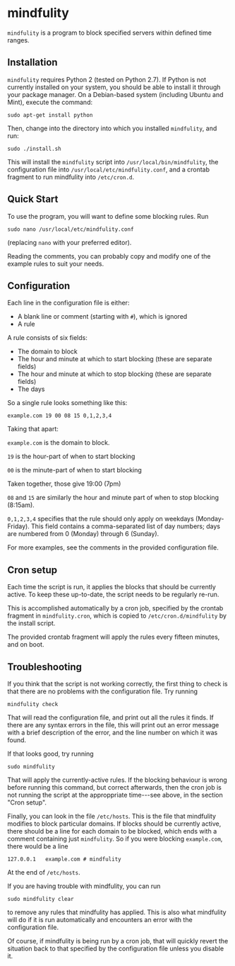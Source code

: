 # mindfulity

`mindfulity` is a program to block specified servers within defined
time ranges.

## Installation

`mindfulity` requires Python 2 (tested on Python 2.7). If Python is
not currently installed on your system, you should be able to install
it through your package manager. On a Debian-based system (including
Ubuntu and Mint), execute the command:

    sudo apt-get install python

Then, change into the directory into which you installed `mindfulity`,
and run:

    sudo ./install.sh

This will install the `mindfulity` script into `/usr/local/bin/mindfulity`,
the configuration file into `/usr/local/etc/mindfulity.conf`, and a
crontab fragment to run mindfulity into `/etc/cron.d`.

## Quick Start

To use the program, you will want to define some blocking rules. Run

    sudo nano /usr/local/etc/mindfulity.conf

(replacing `nano` with your preferred editor).

Reading the comments, you can probably copy and modify one of the example
rules to suit your needs.

## Configuration

Each line in the configuration file is either:

- A blank line or comment (starting with `#`), which is ignored
- A rule

A rule consists of six fields:

- The domain to block
- The hour and minute at which to start blocking 
  (these are separate fields)
- The hour and minute at which to stop blocking
  (these are separate fields)
- The days

So a single rule looks something like this:

    example.com 19 00 08 15 0,1,2,3,4

Taking that apart:

`example.com` is the domain to block.

`19` is the hour-part of when to start blocking

`00` is the minute-part of when to start blocking

Taken together, those give 19:00 (7pm)

`08` and `15` are similarly the hour and minute part
of when to stop blocking (8:15am).

`0,1,2,3,4` specifies that the rule should only apply on
weekdays (Monday-Friday). This field contains a comma-separated
list of day numbers; days are numbered from 0 (Monday) through
6 (Sunday).

For more examples, see the comments in the provided
configuration file.

## Cron setup

Each time the script is run, it applies the blocks
that should be currently active. To keep these up-to-date,
the script needs to be regularly re-run.

This is accomplished automatically by a cron job, specified
by the crontab fragment in `mindfulity.cron`, which is copied
to `/etc/cron.d/mindfulity` by the install script.

The provided crontab fragment will apply the rules every
fifteen minutes, and on boot.


## Troubleshooting

If you think that the script is not working correctly,
the first thing to check is that there are no problems
with the configuration file. Try running

    mindfulity check

That will read the configuration file, and print out
all the rules it finds. If there are any syntax errors
in the file, this will print out an error message with
a brief description of the error, and the line number
on which it was found.

If that looks good, try running

    sudo mindfulity

That will apply the currently-active rules. If the blocking
behaviour is wrong before running this command, but correct
afterwards, then the cron job is not running the script at
the approppriate time---see above, in the section "Cron setup".

Finally, you can look in the file `/etc/hosts`. This is
the file that mindfulity modifies to block particular
domains. If blocks should be currently active, there
should be a line for each domain to be blocked, which
ends with a comment containing just `mindfulity`. So if you
were blocking `example.com`, there would be a line

    127.0.0.1   example.com # mindfulity

At the end of `/etc/hosts`.

If you are having trouble with mindfulity, you can run

    sudo mindfulity clear

to remove any rules that mindfulity has applied. This
is also what mindfulity will do if it is run automatically
and encounters an error with the configuration file.

Of course, if mindfulity is being run by a cron job, that will
quickly revert the situation back to that specified by the
configuration file unless you disable it.
